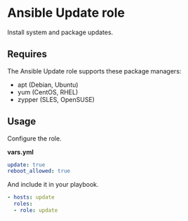 # Ansible Update role

Install system and package updates.

## Requires

The Ansible Update role supports these package managers:

* apt (Debian, Ubuntu) 
* yum (CentOS, RHEL)
* zypper (SLES, OpenSUSE) 

## Usage

Configure the role.

**vars.yml**

```yml
update: true
reboot_allowed: true
```

And include it in your playbook.

```yml
- hosts: update
  roles:
  - role: update
```
